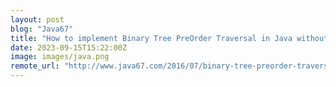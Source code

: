 ```yaml
---
layout: post
blog: "Java67"
title: "How to implement Binary Tree PreOrder Traversal in Java without Recursion? [Solved] Example Tutorial"
date: 2023-09-15T15:22:00Z
image: images/java.png
remote_url: "http://www.java67.com/2016/07/binary-tree-preorder-traversal-in-java-without-recursion.html"
---
```

